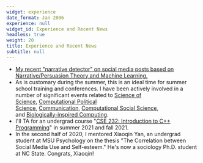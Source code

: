 ```yaml
---
widget: experience
date_format: Jan 2006
experience: null
widget_id: Experience and Recent News
headless: true
weight: 20
title: Experience and Recent News
subtitle: null
---
```

* [My recent "narrative detector" on social media posts based on Narrative/Persuasion Theory and Machine Learning.](https://github.com/hlbao/narrative)
* As is customary during the summer, this is an ideal time for summer school training and conferences. I have been actively involved in a number of significant events related to [Science of Science](https://feb.kuleuven.be/drc/MSI/sti), [Computational Political Science](https://cssh.northeastern.edu/nulab/pacss/), [Communication](https://www.icahdq.org/page/ICA2021), [Computational Social Science](https://sicss.io/), and [Biologically-inspired Computing](https://gecco-2021.sigevo.org/HomePage).
* I'll TA for an undergrad course "[CSE 232: Introduction to C++ Programming](https://www.cse.msu.edu/~cse232/index.html)" in summer 2021 and fall 2021.
* In the second half of 2020, I mentored Xiaoqin Yan, an undergrad student at MSU Psychology on the thesis "The Correlation between Social Media Use and Self-esteem." He's now a sociology Ph.D. student at NC State. Congrats, Xiaoqin!